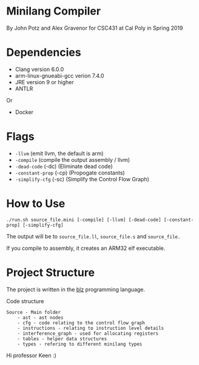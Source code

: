 Minilang Compiler
=======

By John Potz and Alex Gravenor for CSC431 at Cal Poly in Spring 2019


Dependencies
=====

* Clang version 6.0.0
* arm-linux-gnueabi-gcc verion 7.4.0
* JRE version 9 or higher
* ANTLR

Or 

 * Docker

Flags
=====

*  `-llvm` (emit llvm, the default is arm)
* `-compile` (compile the output assembly / llvm)
* `-dead-code` (-dc) (Eliminate dead code)
* `-constant-prop` (-cp) (Propogate constants)
* `-simplify-cfg` (-sc) (Simplify the Control Flow Graph)


How to Use
=====

`./run.sh source_file.mini [-compile] [-llvm] [-dead-code] [-constant-prop] [-simplify-cfg]`

The output will be to `source_file.ll`, `source_file.s` and `source_file.`

If you compile to assembly, it creates an ARM32 elf executable.


Project Structure
====

The project is written in the [blz](https://blazingk.in/blz) programming language.

Code structure
```
Source - Main folder
    - ast - ast nodes
    - cfg - code relating to the control flow graph
    - instructions - relating to instruction level details
    - interference_graph - used for allocating registers
    - tables - helper data structures
    - types - refering to different minilang types
```

Hi professor Keen :)